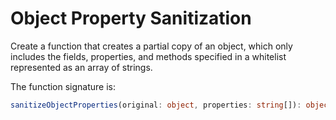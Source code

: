 # Object Property Sanitization

Create a function that creates a partial copy of an object, which only includes
the fields, properties, and methods specified in a whitelist represented as an
array of strings.

The function signature is:

```typescript
sanitizeObjectProperties(original: object, properties: string[]): object
```

